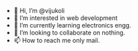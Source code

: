 - 👋 Hi, I’m @vijukoli
- 👀 I’m interested in web development
- 🌱 I’m currently learning electronics engg.
- 💞️ I’m looking to collaborate on nothing.
- 📫 How to reach me only mail.

<!---
vijukoli/vijukoli is a ✨ special ✨ repository because its `README.md` (this file) appears on your GitHub profile.
You can click the Preview link to take a look at your changes.
--->
